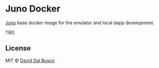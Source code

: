 # Juno Docker

[Juno] base docker image for the emulator and local dapp development.

TBD

## License

MIT © [David Dal Busco](mailto:david.dalbusco@outlook.com)

[juno]: https://juno.build